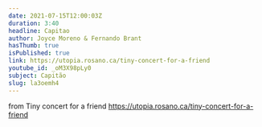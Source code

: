 ```yaml
---
date: 2021-07-15T12:00:03Z
duration: 3:40
headline: Capitao
author: Joyce Moreno & Fernando Brant
hasThumb: true
isPublished: true
link: https://utopia.rosano.ca/tiny-concert-for-a-friend
youtube_id: _oM3X98pLy0
subject: Capitão
slug: la3oemh4
---
```

from Tiny concert for a friend https://utopia.rosano.ca/tiny-concert-for-a-friend
